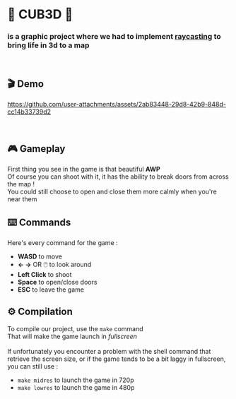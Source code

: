 # 🔫 **CUB3D** 🔫

### **is a graphic project where we had to implement [raycasting](https://en.wikipedia.org/wiki/Ray_casting) to bring life in 3d to a map**

<br>

## 🎬 Demo


https://github.com/user-attachments/assets/2ab83448-29d8-42b9-848d-cc14b33739d2


<br>

## 🎮 Gameplay

First thing you see in the game is that beautiful **AWP**\
Of course you can shoot with it, it has the ability to break doors from across the map !\
You could still choose to open and close them more calmly when you're near them

## ⌨️ Commands

Here's every command for the game :
- **WASD** to move
- **← →** OR 🖱️ to look around
- **Left Click** to shoot
- **Space** to open/close doors
- **ESC** to leave the game

## ⚙️ Compilation
To compile our project, use the `make` command\
That will make the game launch in *fullscreen*\
\
If unfortunately you encounter a problem with the shell command that retrieve the screen size, or if the game tends to be a bit laggy in fullscreen, you can still use :
- `make midres` to launch the game in 720p
- `make lowres` to launch the game in 480p
